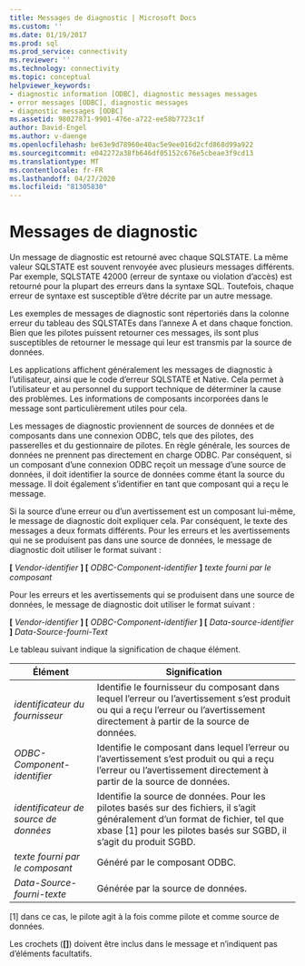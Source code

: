 ```yaml
---
title: Messages de diagnostic | Microsoft Docs
ms.custom: ''
ms.date: 01/19/2017
ms.prod: sql
ms.prod_service: connectivity
ms.reviewer: ''
ms.technology: connectivity
ms.topic: conceptual
helpviewer_keywords:
- diagnostic information [ODBC], diagnostic messages messages
- error messages [ODBC], diagnostic messages
- diagnostic messages [ODBC]
ms.assetid: 98027871-9901-476e-a722-ee58b7723c1f
author: David-Engel
ms.author: v-daenge
ms.openlocfilehash: be63e9d78960e40ac5e9ee016d2cfd868d99a922
ms.sourcegitcommit: e042272a38fb646df05152c676e5cbeae3f9cd13
ms.translationtype: MT
ms.contentlocale: fr-FR
ms.lasthandoff: 04/27/2020
ms.locfileid: "81305830"
---
```

# <a name="diagnostic-messages"></a>Messages de diagnostic
Un message de diagnostic est retourné avec chaque SQLSTATE. La même valeur SQLSTATE est souvent renvoyée avec plusieurs messages différents. Par exemple, SQLSTATE 42000 (erreur de syntaxe ou violation d’accès) est retourné pour la plupart des erreurs dans la syntaxe SQL. Toutefois, chaque erreur de syntaxe est susceptible d’être décrite par un autre message.  
  
 Les exemples de messages de diagnostic sont répertoriés dans la colonne erreur du tableau des SQLSTATEs dans l’annexe A et dans chaque fonction. Bien que les pilotes puissent retourner ces messages, ils sont plus susceptibles de retourner le message qui leur est transmis par la source de données.  
  
 Les applications affichent généralement les messages de diagnostic à l’utilisateur, ainsi que le code d’erreur SQLSTATE et Native. Cela permet à l’utilisateur et au personnel du support technique de déterminer la cause des problèmes. Les informations de composants incorporées dans le message sont particulièrement utiles pour cela.  
  
 Les messages de diagnostic proviennent de sources de données et de composants dans une connexion ODBC, tels que des pilotes, des passerelles et du gestionnaire de pilotes. En règle générale, les sources de données ne prennent pas directement en charge ODBC. Par conséquent, si un composant d’une connexion ODBC reçoit un message d’une source de données, il doit identifier la source de données comme étant la source du message. Il doit également s’identifier en tant que composant qui a reçu le message.  
  
 Si la source d’une erreur ou d’un avertissement est un composant lui-même, le message de diagnostic doit expliquer cela. Par conséquent, le texte des messages a deux formats différents. Pour les erreurs et les avertissements qui ne se produisent pas dans une source de données, le message de diagnostic doit utiliser le format suivant :  
  
 **[** *Vendor-identifier* **] [** *ODBC-Component-identifier* **]** *texte fourni par le composant*  
  
 Pour les erreurs et les avertissements qui se produisent dans une source de données, le message de diagnostic doit utiliser le format suivant :  
  
 **[** *Vendor-identifier* **] [** *ODBC-Component-identifier* **] [** *Data-source-identifier* **]** *Data-Source-fourni-Text*  
  
 Le tableau suivant indique la signification de chaque élément.  
  
|Élément|Signification|  
|-------------|-------------|  
|*identificateur du fournisseur*|Identifie le fournisseur du composant dans lequel l’erreur ou l’avertissement s’est produit ou qui a reçu l’erreur ou l’avertissement directement à partir de la source de données.|  
|*ODBC-Component-identifier*|Identifie le composant dans lequel l’erreur ou l’avertissement s’est produit ou qui a reçu l’erreur ou l’avertissement directement à partir de la source de données.|  
|*identificateur de source de données*|Identifie la source de données. Pour les pilotes basés sur des fichiers, il s’agit généralement d’un format de fichier, tel que xbase [1] pour les pilotes basés sur SGBD, il s’agit du produit SGBD.|  
|*texte fourni par le composant*|Généré par le composant ODBC.|  
|*Data-Source-fourni-texte*|Générée par la source de données.|  
  
 [1] dans ce cas, le pilote agit à la fois comme pilote et comme source de données.  
  
 Les crochets (**[]**) doivent être inclus dans le message et n’indiquent pas d’éléments facultatifs.
